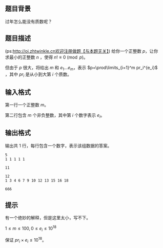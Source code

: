 ## 题目背景

过年怎么能没有质数呢？

## 题目描述
(ps:http://oj.zhtwinkle.cn欢迎注册做题【与本题无关】)
 给你一个正整数 $p$，让你求最小的正整数 $n$ ，使得 $n!\equiv 0\pmod p$。

但由于 $p$ 很大，将给出 $m$ 和 $e_1\dots e_m$，表示 $p=\prod\limits_{i=1}^m pr_i^{e_i}$ ，其中 $pr_i$ 是从小到大第 $i$ 个质数。

## 输入格式

第一行一个正整数  $m$。

第二行包含 $m$ 个非负整数，其中第 $i$ 个数字表示 $e_i$。

## 输出格式

输出共 $1$ 行，每行包含一个数字，表示该组数据的答案。

```input1
5
1 1 1 1 1
```

```output1
11
```

```input2
12
1 3 4 6 7 9 10 12 13 15 16 18
```

```output2
666
```

## 提示

有一个绝妙的解释，但是这里太小，写不下。

$1\le m\le 100,0\le e_i\le10^{18}$

保证 $pr_i\times e_i\le10^{18}$。

